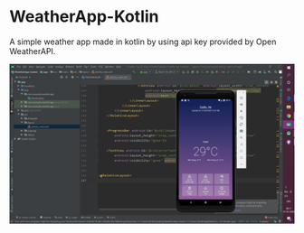 # WeatherApp-Kotlin
 A simple weather app made in kotlin by using api key provided by Open WeatherAPI.


<img  src='https://github.com/hirdan/Weather-App-Kotlin/blob/master/weather.png' >
